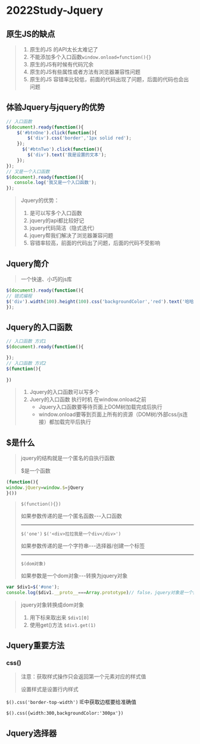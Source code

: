 # 2022Study-Jquery

## 原生JS的缺点

> 1. 原生的JS 的API太长太难记了
> 2. 不能添加多个入口函数`window.onload=function(){}`
> 3. 原生的JS有时候有代码冗余
> 4. 原生的JS有些属性或者方法有浏览器兼容性问题
> 5. 原生的JS 容错率比较低，前面的代码出现了问题，后面的代码也会出问题

## 体验Jquery与jquery的优势

```js
// 入口函数
$(document).ready(function(){
    $('#btnOne').click(function(){
        $('div').css('border','1px solid red');
    });
      $('#btnTwo').click(function(){
        $('div').text('我是设置的文本');
    });
});
// 又是一个入口函数
$(document).ready(function(){
   console.log('我又是一个入口函数');
});
```



> Jquery的优势：
>
> 1. 是可以写多个入口函数
> 2. jquery的api都比较好记
> 3. jquery代码简洁（隐式迭代）
> 4. jquery帮我们解决了浏览器兼容问题
> 5. 容错率较高，前面的代码出了问题，后面的代码不受影响



## Jquery简介

> 一个快速、小巧的js库

```js
$(document).ready(function(){
// 链式编程
$('div').width(100).height(100).css('backgroundColor','red').text('哈哈');
});
```

## Jquery的入口函数

```js
// 入口函数 方式1
$(document).ready(function(){

});
// 入口函数 方式2
$(function(){
    
})
```

> 1. Jquery的入口函数可以写多个
> 2. Juery的入口函数 执行时机 在window.onload之前
>    - Jquery入口函数要等待页面上DOM树加载完成后执行
>    - window.onload要等到页面上所有的资源（DOM树/外部css/js连接）都加载完毕后执行

## $是什么

> jquery的结构就是一个匿名的自执行函数
>
> $是一个函数

```js
(function(){
window.jQuery=window.$=jQuery
}())
```

> `$(function(){})`
>
> 如果参数传递的是一个匿名函数---入口函数
>
> ----
>
> `$('one')`   `$('<div>拉拉我是一个div</div>')`
>
> 如果参数传递的是一个字符串---选择器/创建一个标签
>
> -----
>
> `$(dom对象)`
>
> 如果参数是一个dom对象---转换为jquery对象

```js
var $div1=$('#one');
console.log($div1.__proto__===Array.prototype)// false，jquery对象是一个伪数组,jquery对象就是dom对象的一个包装集
```

> jquery对象转换成dom对象
>
> 1. 用下标来取出来 `$div1[0]`
> 2. 使用get()方法 `$div1.get(1)`

## Jquery重要方法

### css() 

> 注意：获取样式操作只会返回第一个元素对应的样式值
>
> 设置样式是设置行内样式
>
> 

`$().css('border-top-width')` IE中获取边框要给准确值

`$().css({width:300,backgroundColor:'300px'})`

## Jquery选择器

